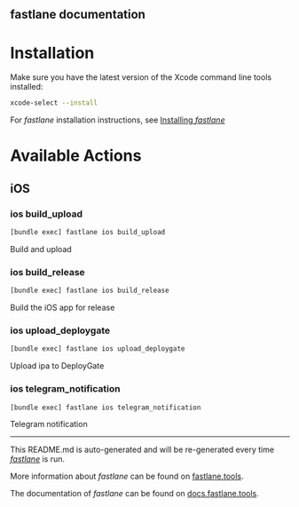 fastlane documentation
----

# Installation

Make sure you have the latest version of the Xcode command line tools installed:

```sh
xcode-select --install
```

For _fastlane_ installation instructions, see [Installing _fastlane_](https://docs.fastlane.tools/#installing-fastlane)

# Available Actions

## iOS

### ios build_upload

```sh
[bundle exec] fastlane ios build_upload
```

Build and upload

### ios build_release

```sh
[bundle exec] fastlane ios build_release
```

Build the iOS app for release

### ios upload_deploygate

```sh
[bundle exec] fastlane ios upload_deploygate
```

Upload ipa to DeployGate

### ios telegram_notification

```sh
[bundle exec] fastlane ios telegram_notification
```

Telegram notification

----

This README.md is auto-generated and will be re-generated every time [_fastlane_](https://fastlane.tools) is run.

More information about _fastlane_ can be found on [fastlane.tools](https://fastlane.tools).

The documentation of _fastlane_ can be found on [docs.fastlane.tools](https://docs.fastlane.tools).
